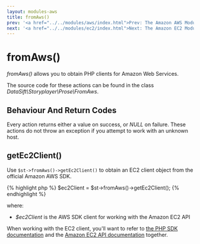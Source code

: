 ```yaml
---
layout: modules-aws
title: fromAws()
prev: '<a href="../../modules/aws/index.html">Prev: The Amazon AWS Module</a>'
next: '<a href="../../modules/ec2/index.html">Next: The Amazon EC2 Module</a>'
---
```


# fromAws()

_fromAws()_ allows you to obtain PHP clients for Amazon Web Services.

The source code for these actions can be found in the class _DataSift\Storyplayer\Prose\FromAws_.

## Behaviour And Return Codes

Every action returns either a value on success, or _NULL_ on failure.  These actions do not throw an exception if you attempt to work with an unknown host.

## getEc2Client()

Use `$st->fromAws()->getEc2Client()` to obtain an EC2 client object from the official Amazon AWS SDK.

{% highlight php %}
$ec2Client = $st->fromAws()->getEc2Client();
{% endhighlight %}

where:

* _$ec2Client_ is the AWS SDK client for working with the Amazon EC2 API

When working with the EC2 client, you'll want to refer to [the PHP SDK documentation](http://docs.aws.amazon.com/aws-sdk-php-2/guide/latest/service-ec2.html) and the [Amazon EC2 API documentation](http://docs.aws.amazon.com/AWSEC2/latest/APIReference/OperationList-query.html) together.